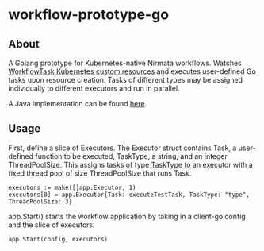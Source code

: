 # workflow-prototype-go #

## About ##

A Golang prototype for Kubernetes-native Nirmata workflows. Watches [WorkflowTask Kubernetes custom resources](config/crd/bases/nirmata.com_workflowtasks.yaml) and executes user-defined Go tasks upon resource creation. Tasks of different types may be assigned individually to different executors and run in parallel.

A Java implementation can be found [here](https://github.com/aupadhyay3/workflow-prototype-java). 

## Usage ##

First, define a slice of Executors. The Executor struct contains Task, a user-defined function to be executed, TaskType, a string, and an integer ThreadPoolSize. This assigns tasks of type TaskType to an executor with a fixed thread pool of size ThreadPoolSize that runs Task.

    executors := make([]app.Executor, 1)
	executors[0] = app.Executor{Task: executeTestTask, TaskType: "type", ThreadPoolSize: 3}

app.Start() starts the workflow application by taking in a client-go config and the slice of executors.

    app.Start(config, executors)